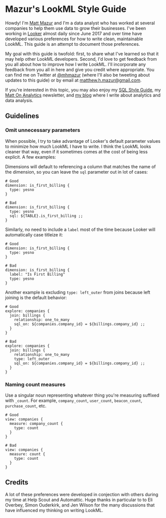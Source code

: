 # Mazur's LookML Style Guide

Howdy! I'm [Matt Mazur](https://mattmazur.com/) and I'm a data analyst who has worked at several companies to help them use data to grow their businesses. I've been working in [Looker](http://looker.com/) almost daily since June 2017 and over time have developed various preferences for how to write clean, maintainable LookML. This guide is an attempt to document those preferences.

My goal with this guide is twofold: first, to share what I've learned so that it may help other LookML developers. Second, I'd love to get feedback from you all about how to improve how I write LookML. I'll incorporate any feedback from you all in here and give you credit where appropriate. You can find me on Twitter at [@mhmazur](https://twitter.com/mhmazur) (where I'll also be tweeting about updates to this guide) or by email at matthew.h.mazur@gmail.com.

If you're interested in this topic, you may also enjoy my [SQL Style Guide](https://github.com/mattm/sql-style-guide), my [Matt On Analytics](http://eepurl.com/dITJS9) newsletter, and [my blog](https://mattmazur.com/category/analytics/) where I write about analytics and data analysis.

## Guidelines

### Omit unnecessary parameters

When possible, I try to take advantage of Looker's default parameter values to minimize how much LookML I have to write. I think the LookML looks cleaner that way, even if it sometimes comes at the cost of being less explicit. A few examples:

Dimensions will default to referencing a column that matches the name of the dimension, so you can leave the `sql` parameter out in lot of cases:

```lookml
# Good
dimension: is_first_billing {
  type: yesno
}

# Bad
dimension: is_first_billing {
  type: yesno
  sql: ${TABLE}.is_first_billing ;;
}
```

Similarly, no need to include a `label` most of the time because Looker will automatically case titleize it:

```lookml
# Good
dimension: is_first_billing {
  type: yesno
}

# Bad
dimension: is_first_billing {
  label: "Is First Billing"
  type: yesno
}
```

Another example is excluding `type: left_outer` from joins because left joining is the default behavior:

```lookml
# Good
explore: companies {
  join: billings {
    relationship: one_to_many
    sql_on: ${companies.company_id} = ${billings.company_id} ;;
  }
}

# Bad
explore: companies {
  join: billings {
    relationship: one_to_many
    type: left_outer
    sql_on: ${companies.company_id} = ${billings.company_id} ;;
  }
}
```

### Naming count measures

Use a singular noun representing whatever thing you're measuring suffixed with `_count`. For example, `company_count`, `user_count`, `beacon_count`, `purchase_count`, etc.

```lookml
# Good
view: companies {
  measure: company_count {
    type: count
  }
}

# Bad
view: companies {
  measure: count {
    type: count
  }
}
```

## Credits

A lot of these preferences were developed in conjection with others during my time at Help Scout and Automattic. Huge thanks in particular to to Eli Overbey, Simon Ouderkirk, and Jen Wilson for the many discussions that have influenced my thinking on writing LookML.
